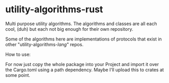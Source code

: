 # utility-algorithms-rust

Multi purpose utility algorithms.
The algorithms and classes are all each cool, (duh)
   but each not big enough for their own repository.

Some of the algorithms here are implementations of protocols that exist in other "utility-algorithms-*lang*" repos.


How to use:

  For now just copy the whole package into your Project and import it over the Cargo.toml using a path dependency.
  Maybe I'll upload this to crates at some point.